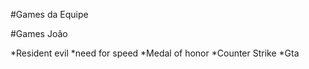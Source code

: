 #Games da Equipe

#Games João

*Resident evil
*need for speed
*Medal of honor
*Counter Strike
*Gta 
